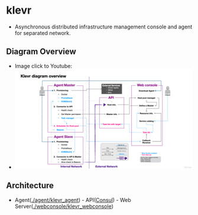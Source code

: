 # klevr
* Asynchronous distributed infrastructure management console and agent for separated network.

## Diagram Overview
 * Image click to Youtube:
 * [![Diagram Overview](/Klevr_diagram_overview.png)](https://www.youtube.com/watch?v=3dhf-Pzc13Y)


## Architecture
 * Agent([./agent/klevr_agent](agent/)) - API([Consul](https://github.com/hashicorp/consul)) - Web Server([./webconsole/klevr_webconsole](./webconsole/))
